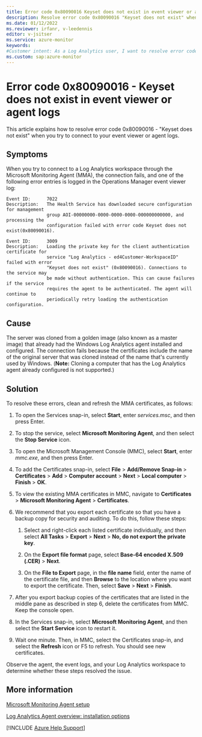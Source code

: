 ```yaml
---
title: Error code 0x80090016 Keyset does not exist in event viewer or agent logs
description: Resolve error code 0x80090016 "Keyset does not exist" when you try to connect to your event viewer or agent logs.
ms.date: 01/12/2022
ms.reviewer: irfanr, v-leedennis
editor: v-jsitser
ms.service: azure-monitor
keywords: 
#Customer intent: As a Log Analytics user, I want to resolve error code 0x80090016 "Keyset does not exist" so I can connect to my event viewer and agent logs. 
ms.custom: sap:azure-monitor
---
```


# Error code 0x80090016 - Keyset does not exist in event viewer or agent logs

This article explains how to resolve error code 0x80090016 - "Keyset does not exist" when you try to connect to your event viewer or agent logs.

## Symptoms

When you try to connect to a Log Analytics workspace through the Microsoft Monitoring Agent (MMA), the connection fails, and one of the following error entries is logged in the Operations Manager event viewer log:

```output
Event ID:      7022 
Description:   The Health Service has downloaded secure configuration for management
               group AOI-00000000-0000-0000-0000-000000000000, and processing the 
               configuration failed with error code Keyset does not exist(0x80090016). 
```

```output
Event ID:      3009  
Description:   Loading the private key for the client authentication certificate for
               service "Log Analytics - ed4Customer-WorkspaceID" failed with error 
               "Keyset does not exist" (0x80090016). Connections to the service may
               be made without authentication. This can cause failures if the service
               requires the agent to be authenticated. The agent will continue to 
               periodically retry loading the authentication configuration.
```

## Cause

The server was cloned from a golden image (also known as a master image) that already had the Windows Log Analytics agent installed and configured. The connection fails because the certificates include the name of the original server that was cloned instead of the name that's currently used by Windows. (**Note:** Cloning a computer that has the Log Analytics agent already configured is not supported.)

## Solution

To resolve these errors, clean and refresh the MMA certificates, as follows:

1. To open the Services snap-in, select **Start**, enter *services.msc*, and then press Enter.

1. To stop the service, select **Microsoft Monitoring Agent**, and then select the **Stop Service** icon.

1. To open the Microsoft Management Console (MMC), select **Start**, enter *mmc.exe*, and then press Enter.

1. To add the Certificates snap-in, select **File** > **Add/Remove Snap-in** > **Certificates** > **Add** > **Computer account** > **Next** > **Local computer** > **Finish** > **OK**.

1. To view the existing MMA certificates in MMC, navigate to **Certificates** > **Microsoft Monitoring Agent** > **Certificates**.

1. We recommend that you export each certificate so that you have a backup copy for security and auditing. To do this, follow these steps:

     1. Select and right-click each listed certificate individually, and then select **All Tasks** > **Export** > **Next** > **No, do not export the private key**.

     1. On the **Export file format** page, select **Base-64 encoded X.509 (.CER)** > **Next**.

     1. On the **File to Export** page, in the **file name** field, enter the name of the certificate file, and then **Browse** to the location where you want to export the certificate. Then, select **Save** > **Next** > **Finish**.

1. After you export backup copies of the certificates that are listed in the middle pane as described in step 6, delete the certificates from MMC. Keep the console open.

1. In the Services snap-in, select **Microsoft Monitoring Agent**, and then select the **Start Service** icon to restart it.  

1. Wait one minute. Then, in MMC, select the Certificates snap-in, and select the **Refresh** icon or F5 to refresh. You should see new certificates.

Observe the agent, the event logs, and your Log Analytics workspace to determine whether these steps resolved the issue.

## More information

[Microsoft Monitoring Agent setup](/services-hub/health/mma-setup)

[Log Analytics Agent overview: installation options](/azure/azure-monitor/agents/log-analytics-agent#installation-options)

[!INCLUDE [Azure Help Support](../../../includes/azure-help-support.md)]
